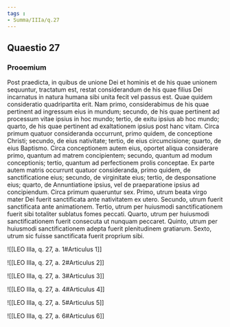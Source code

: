 ```yaml
---
tags : 
- Summa/IIIa/q.27
---
```


## Quaestio 27

### Prooemium

Post praedicta, in quibus de unione Dei et hominis et de his quae unionem sequuntur, tractatum est, restat considerandum de his quae filius Dei incarnatus in natura humana sibi unita fecit vel passus est. Quae quidem consideratio quadripartita erit. Nam primo, considerabimus de his quae pertinent ad ingressum eius in mundum; secundo, de his quae pertinent ad processum vitae ipsius in hoc mundo; tertio, de exitu ipsius ab hoc mundo; quarto, de his quae pertinent ad exaltationem ipsius post hanc vitam. Circa primum quatuor consideranda occurrunt, primo quidem, de conceptione Christi; secundo, de eius nativitate; tertio, de eius circumcisione; quarto, de eius Baptismo. Circa conceptionem autem eius, oportet aliqua considerare primo, quantum ad matrem concipientem; secundo, quantum ad modum conceptionis; tertio, quantum ad perfectionem prolis conceptae. Ex parte autem matris occurrunt quatuor consideranda, primo quidem, de sanctificatione eius; secundo, de virginitate eius; tertio, de desponsatione eius; quarto, de Annuntiatione ipsius, vel de praeparatione ipsius ad concipiendum. Circa primum quaeruntur sex. Primo, utrum beata virgo mater Dei fuerit sanctificata ante nativitatem ex utero. Secundo, utrum fuerit sanctificata ante animationem. Tertio, utrum per huiusmodi sanctificationem fuerit sibi totaliter sublatus fomes peccati. Quarto, utrum per huiusmodi sanctificationem fuerit consecuta ut nunquam peccaret. Quinto, utrum per huiusmodi sanctificationem adepta fuerit plenitudinem gratiarum. Sexto, utrum sic fuisse sanctificata fuerit proprium sibi.

![[LEO IIIa, q. 27, a. 1#Articulus 1]]

![[LEO IIIa, q. 27, a. 2#Articulus 2]]

![[LEO IIIa, q. 27, a. 3#Articulus 3]]

![[LEO IIIa, q. 27, a. 4#Articulus 4]]

![[LEO IIIa, q. 27, a. 5#Articulus 5]]

![[LEO IIIa, q. 27, a. 6#Articulus 6]]

